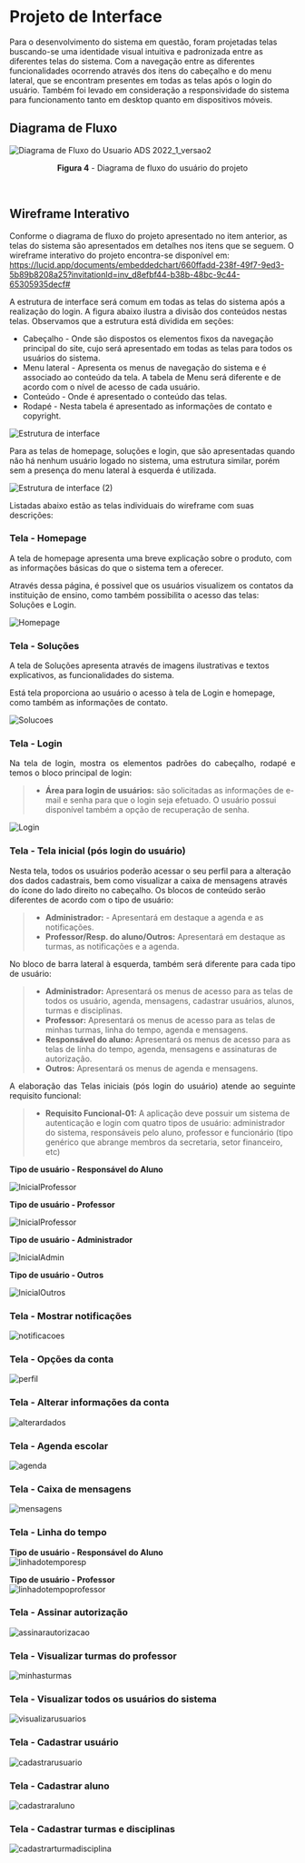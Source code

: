 
# Projeto de Interface

Para o desenvolvimento do sistema em questão, foram projetadas telas buscando-se uma identidade visual intuitiva e padronizada entre as diferentes telas do sistema. Com a navegação entre as diferentes funcionalidades ocorrendo através dos itens do cabeçalho e do menu lateral, que se encontram presentes em todas as telas após o login do usuário. Também foi levado em consideração a responsividade do sistema para funcionamento tanto em desktop quanto em dispositivos móveis.

## Diagrama de Fluxo

![Diagrama de Fluxo do Usuario ADS 2022_1_versao2](https://user-images.githubusercontent.com/74699119/161865551-187fd8c1-57fa-46f2-89b4-0887ca632947.png)
<p align="center"><b>Figura 4</b> - Diagrama de fluxo do usuário do projeto</p>
<br>

## Wireframe Interativo

Conforme o diagrama de fluxo do projeto apresentado no item anterior, as telas do sistema são apresentados em detalhes nos itens que se seguem. 
O wireframe interativo do projeto encontra-se disponível em: https://lucid.app/documents/embeddedchart/660ffadd-238f-49f7-9ed3-5b89b8208a25?invitationId=inv_d8efbf44-b38b-48bc-9c44-65305935decf# 

A estrutura de interface será comum em todas as telas do sistema após a realização do login. A figura abaixo ilustra a divisão dos conteúdos nestas telas. 
Observamos que a estrutura está dividida em seções:
* Cabeçalho - Onde são dispostos os elementos fixos da navegação principal do site, cujo será apresentado em todas as telas para todos os usuários do sistema.
* Menu lateral - Apresenta os menus de navegação do sistema e é associado ao conteúdo da tela. A tabela de Menu será diferente e de acordo com o nível de acesso de cada usuário. 
* Conteúdo - Onde é apresentado o conteúdo das telas.
* Rodapé - Nesta tabela é apresentado as informações de contato e copyright.

![Estrutura de interface](https://user-images.githubusercontent.com/89323922/162098121-d093dcc0-0448-4161-bc2f-da9640ca54fb.png)

Para as telas de homepage, soluções e login, que são apresentadas quando não há nenhum usuário logado no sistema, uma estrutura similar, porém sem a presença do menu lateral à esquerda é utilizada.

 ![Estrutura de interface (2)](https://user-images.githubusercontent.com/89323922/162333677-47a725a1-fb14-410f-aa98-f01dcf57b345.png)


 Listadas abaixo estão as telas individuais do wireframe com suas descrições:
 
 ### Tela - Homepage
 
 <p>A tela de homepage apresenta uma breve explicação sobre o produto, com as informações básicas do que o sistema tem a oferecer.</p>
 <p>Através dessa página, é possivel que os usuários visualizem os contatos da instituição de ensino, como também possibilita o acesso das telas: Soluções e Login.</p>
 
![Homepage](https://user-images.githubusercontent.com/74699119/162334329-5fb9f5c3-4905-401a-957d-6eca9e8b04bb.png)

 ### Tela - Soluções
 
 <p>A tela de Soluções apresenta através de imagens ilustrativas e textos explicativos, as funcionalidades do sistema.</p>
 <p>Está tela proporciona ao usuário o acesso à tela de Login e homepage, como também as informações de contato.</p>
 
![Solucoes](https://user-images.githubusercontent.com/74699119/162334174-b2def755-07c6-43ef-9b74-ad1275951866.png)

 ### Tela - Login
 
<p align="justify">  Na tela de login, mostra os elementos padrões do cabeçalho, rodapé e temos o bloco principal de login:
 
> - **Área para login de usuários:** são solicitadas as informações de e-mail e senha para que o login seja efetuado. O usuário possui disponível também a opção de recuperação de senha.</p>

![Login](https://user-images.githubusercontent.com/74699119/162334186-8bc32fd8-8a8e-413e-959e-324fbcd9b6e5.png)

 ### Tela - Tela inicial (pós login do usuário)
 
Nesta tela, todos os usuários poderão acessar o seu perfil para a alteração dos dados cadastrais, bem como visualizar a caixa de mensagens através do ícone do lado direito no cabeçalho. 
Os blocos de conteúdo serão diferentes de acordo com o tipo de usuário:
> - **Administrador:** - Apresentará em destaque a agenda e as notificações.
> - **Professor/Resp. do aluno/Outros:** Apresentará em destaque as turmas, as notificações e a agenda.

<p align="justify"> No bloco de barra lateral à esquerda, também será diferente para cada tipo de usuário:

> - **Administrador:** Apresentará os menus de acesso para as telas de todos os usuário, agenda, mensagens, cadastrar usuários, alunos, turmas e disciplinas.
> - **Professor:** Apresentará os menus de acesso para as telas de minhas turmas, linha do tempo, agenda e mensagens.
> - **Responsável do aluno:** Apresentará os menus de acesso para as telas de linha do tempo, agenda, mensagens e assinaturas de autorização.
> - **Outros:** Apresentará os menus de agenda e mensagens.</p>

<p align="justify"> A elaboração das Telas iniciais (pós login do usuário) atende ao seguinte requisito funcional:

> - **Requisito Funcional-01:** A aplicação deve possuir um sistema de autenticação e login com quatro tipos de usuário: administrador do sistema, responsáveis pelo aluno, professor e funcionário (tipo genérico que abrange membros da secretaria, setor financeiro, etc)</p>

<b>Tipo de usuário - Responsável do Aluno</b><br>

![InicialProfessor](https://user-images.githubusercontent.com/74699119/162334270-59eb5755-c46a-4fd5-8d24-cbc4a4b826c1.png)

<b>Tipo de usuário - Professor</b><br>

![InicialProfessor](https://user-images.githubusercontent.com/74699119/162332931-935dd871-c045-4242-a640-d5c940eb541b.png)
 
<b>Tipo de usuário - Administrador</b><br>

 ![InicialAdmin](https://user-images.githubusercontent.com/74699119/162332939-cfbc70e6-2803-46b9-afe0-334ea8afcb76.png)

<b>Tipo de usuário - Outros</b><br>

![InicialOutros](https://user-images.githubusercontent.com/74699119/162333489-bfc29083-5e9c-4f47-bbf6-9f65edf7ea93.png)
 
### Tela - Mostrar notificações 

![notificacoes](https://user-images.githubusercontent.com/74699119/162345763-f1844ad3-58aa-4192-afb1-ca4bfca99739.png)

### Tela - Opções da conta

![perfil](https://user-images.githubusercontent.com/74699119/162345487-94dad779-b01c-487f-b845-f3022f3ce7ce.png)

### Tela - Alterar informações da conta

![alterardados](https://user-images.githubusercontent.com/74699119/162345769-fe3d5b97-29cf-481a-879c-7396f0df221a.png)

### Tela - Agenda escolar
 
 ![agenda](https://user-images.githubusercontent.com/74699119/162344162-f914e94e-aa09-43d2-8717-b30a745d7454.png)

### Tela - Caixa de mensagens
 
 ![mensagens](https://user-images.githubusercontent.com/74699119/162344187-13992039-2465-4d99-b2b5-81a3ab36b7b6.png)
 
### Tela - Linha do tempo
 <b>Tipo de usuário - Responsável do Aluno</b><br>
![linhadotemporesp](https://user-images.githubusercontent.com/74699119/162346282-026937c4-fddc-4018-8c32-d38322e4333d.png)

 <b>Tipo de usuário - Professor</b><br>
![linhadotempoprofessor](https://user-images.githubusercontent.com/74699119/162346136-6c188ec0-d05c-4f8f-87d2-e54a6b6340ed.png)

### Tela - Assinar autorização

![assinarautorizacao](https://user-images.githubusercontent.com/74699119/162346531-1ce86e36-7f85-4efe-b65e-e858b299e290.png)

### Tela - Visualizar turmas do professor

![minhasturmas](https://user-images.githubusercontent.com/74699119/162491880-52bf44c1-04e5-441c-8cf9-d477e3da42b0.png)

### Tela - Visualizar todos os usuários do sistema

![visualizarusuarios](https://user-images.githubusercontent.com/74699119/162491957-8cdcb7aa-5f20-4c35-acd8-f3a7d04e76b1.png)

### Tela - Cadastrar usuário

![cadastrarusuario](https://user-images.githubusercontent.com/74699119/162492785-8c1b148e-a2d1-4b9d-aafd-734d9cfacbde.png)

### Tela - Cadastrar aluno

![cadastraraluno](https://user-images.githubusercontent.com/74699119/162492772-0fbc75b3-7c3e-4b36-9b3d-1a9e5e1d246f.png)

### Tela - Cadastrar turmas e disciplinas

![cadastrarturmadisciplina](https://user-images.githubusercontent.com/74699119/162492781-b1048797-3d3a-43ab-a9f4-d35b2f393d09.png)



